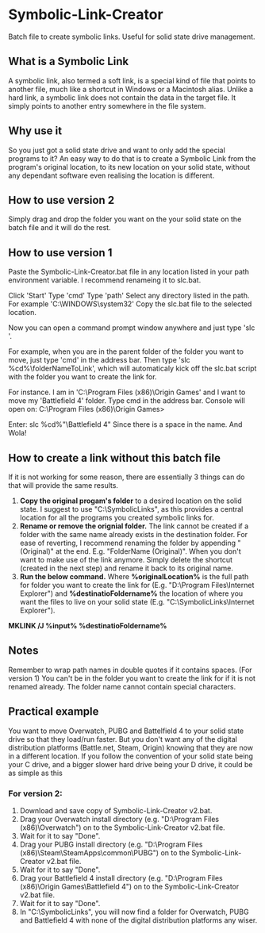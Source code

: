 # Symbolic-Link-Creator
Batch file to create symbolic links. Useful for solid state drive management.

## What is a Symbolic Link
A symbolic link, also termed a soft link, is a special kind of file that points to another file, much like a shortcut in Windows or a Macintosh alias. Unlike a hard link, a symbolic link does not contain the data in the target file. It simply points to another entry somewhere in the file system.

## Why use it
So you just got a solid state drive and want to only add the special programs to it? An easy way to do that is to create a Symbolic Link from the program's original location, to its new location on your solid state, without any dependant software even realising the location is different.

## How to use version 2
Simply drag and drop the folder you want on the your solid state on the batch file and it will do the rest.

## How to use version 1
Paste the Symbolic-Link-Creator.bat file in any location listed in your path environment variable. I recommend renameing it to slc.bat.

Click 'Start'
Type 'cmd'
Type 'path'
Select any directory listed in the path. For example 'C:\WINDOWS\system32'
Copy the slc.bat file to the selected location.
	
Now you can open a command prompt window anywhere and just type 'slc <optional argument>'.

For example, when you are in the parent folder of the folder you want to move, just type 'cmd' in the address bar.
Then type 'slc %cd%\folderNameToLink', which will automaticaly kick off the slc.bat script with the folder you want to create the link for.

For instance. I am in 'C:\Program Files (x86)\Origin Games' and I want to move my 'Battlefield 4' folder.
Type cmd in the address bar.
Console will open on: C:\Program Files (x86)\Origin Games>

Enter: slc %cd%"\Battlefield 4"
Since there is a space in the name.
And Wola!

## How to create a link without this batch file
If it is not working for some reason, there are essentially 3 things can do that will provide the same results.
1. __Copy the original progam's folder__ to a desired location on the solid state. I suggest to use "C:\SymbolicLinks", as this provides a central location for all the programs you created symbolic links for.
2. __Rename or remove the orignial folder.__ The link cannot be created if a folder with the same name already exists in the destination folder. For ease of reverting, I recommend renaming the folder by appending "(Original)" at the end. E.g. "FolderName (Original)". When you don't want to make use of the link anymore. Simply delete the shortcut (created in the next step) and rename it back to its original name.
3. __Run the below command.__ Where __%originalLocation%__ is the full path for folder you want to create the link for (E.g. "D:\Program Files\Internet Explorer") and __%destinatioFoldername%__ the location of where you want the files to live on your solid state (E.g. "C:\SymbolicLinks\Internet Explorer").

__MKLINK /J %input% %destinatioFoldername%__

## Notes
Remember to wrap path names in double quotes if it contains spaces. (For version 1)
You can't be in the folder you want to create the link for if it is not renamed already.
The folder name cannot contain special characters.

## Practical example
You want to move Overwatch, PUBG and Battelfield 4 to your solid state drive so that they load/run faster. But you don't want any of the digital distribution platforms (Battle.net, Steam, Origin) knowing that they are now in a different location. If you follow the convention of your solid state being your C drive, and a bigger slower hard drive being your D drive, it could be as simple as this

### For version 2:
1. Download and save copy of Symbolic-Link-Creator v2.bat.
2. Drag your Overwatch install directory (e.g. "D:\Program Files (x86)\Overwatch") on to the Symbolic-Link-Creator v2.bat file.
3. Wait for it to say "Done".
4. Drag your PUBG install directory (e.g. "D:\Program Files (x86)\Steam\SteamApps\common\PUBG") on to the Symbolic-Link-Creator v2.bat file.
5. Wait for it to say "Done".
4. Drag your Battlefield 4 install directory (e.g. "D:\Program Files (x86)\Origin Games\Battlefield 4") on to the Symbolic-Link-Creator v2.bat file.
5. Wait for it to say "Done".
6. In "C:\SymbolicLinks", you will now find a folder for Overwatch, PUBG and Battlefield 4 with none of the digital distribution platforms any wiser.
